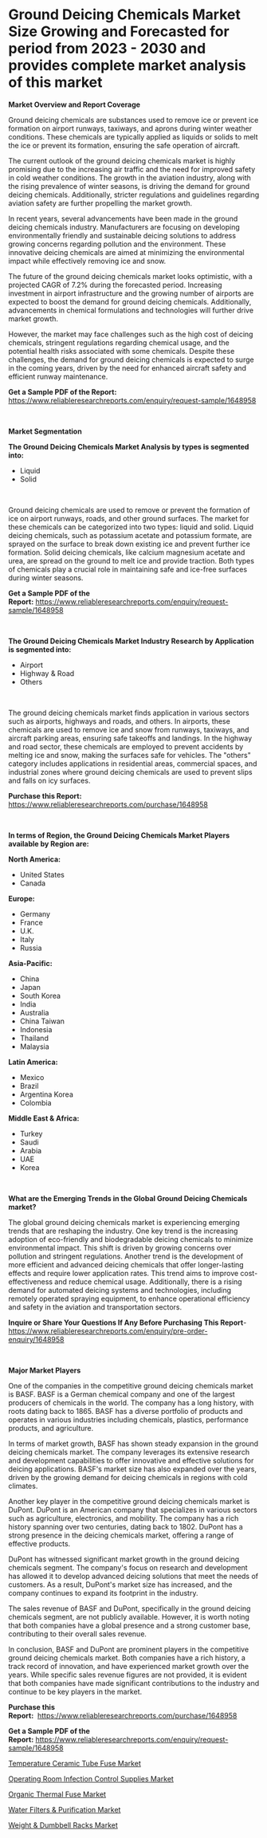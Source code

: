 <p><h1>Ground Deicing Chemicals Market Size Growing and Forecasted for period from 2023 - 2030 and provides complete market analysis of this market</h1></p><p><strong>Market Overview and Report Coverage</strong></p>
<p><p>Ground deicing chemicals are substances used to remove ice or prevent ice formation on airport runways, taxiways, and aprons during winter weather conditions. These chemicals are typically applied as liquids or solids to melt the ice or prevent its formation, ensuring the safe operation of aircraft.</p><p>The current outlook of the ground deicing chemicals market is highly promising due to the increasing air traffic and the need for improved safety in cold weather conditions. The growth in the aviation industry, along with the rising prevalence of winter seasons, is driving the demand for ground deicing chemicals. Additionally, stricter regulations and guidelines regarding aviation safety are further propelling the market growth.</p><p>In recent years, several advancements have been made in the ground deicing chemicals industry. Manufacturers are focusing on developing environmentally friendly and sustainable deicing solutions to address growing concerns regarding pollution and the environment. These innovative deicing chemicals are aimed at minimizing the environmental impact while effectively removing ice and snow.</p><p>The future of the ground deicing chemicals market looks optimistic, with a projected CAGR of 7.2% during the forecasted period. Increasing investment in airport infrastructure and the growing number of airports are expected to boost the demand for ground deicing chemicals. Additionally, advancements in chemical formulations and technologies will further drive market growth.</p><p>However, the market may face challenges such as the high cost of deicing chemicals, stringent regulations regarding chemical usage, and the potential health risks associated with some chemicals. Despite these challenges, the demand for ground deicing chemicals is expected to surge in the coming years, driven by the need for enhanced aircraft safety and efficient runway maintenance.</p></p>
<p><strong>Get a Sample PDF of the Report:</strong> <a href="https://www.reliableresearchreports.com/enquiry/request-sample/1648958">https://www.reliableresearchreports.com/enquiry/request-sample/1648958</a></p>
<p>&nbsp;</p>
<p><strong>Market Segmentation</strong></p>
<p><strong>The Ground Deicing Chemicals Market Analysis by types is segmented into:</strong></p>
<p><ul><li>Liquid</li><li>Solid</li></ul></p>
<p>&nbsp;</p>
<p><p>Ground deicing chemicals are used to remove or prevent the formation of ice on airport runways, roads, and other ground surfaces. The market for these chemicals can be categorized into two types: liquid and solid. Liquid deicing chemicals, such as potassium acetate and potassium formate, are sprayed on the surface to break down existing ice and prevent further ice formation. Solid deicing chemicals, like calcium magnesium acetate and urea, are spread on the ground to melt ice and provide traction. Both types of chemicals play a crucial role in maintaining safe and ice-free surfaces during winter seasons.</p></p>
<p><strong>Get a Sample PDF of the Report:</strong>&nbsp;<a href="https://www.reliableresearchreports.com/enquiry/request-sample/1648958">https://www.reliableresearchreports.com/enquiry/request-sample/1648958</a></p>
<p>&nbsp;</p>
<p><strong>The Ground Deicing Chemicals Market Industry Research by Application is segmented into:</strong></p>
<p><ul><li>Airport</li><li>Highway & Road</li><li>Others</li></ul></p>
<p>&nbsp;</p>
<p><p>The ground deicing chemicals market finds application in various sectors such as airports, highways and roads, and others. In airports, these chemicals are used to remove ice and snow from runways, taxiways, and aircraft parking areas, ensuring safe takeoffs and landings. In the highway and road sector, these chemicals are employed to prevent accidents by melting ice and snow, making the surfaces safe for vehicles. The "others" category includes applications in residential areas, commercial spaces, and industrial zones where ground deicing chemicals are used to prevent slips and falls on icy surfaces.</p></p>
<p><strong>Purchase this Report:</strong>&nbsp; <a href="https://www.reliableresearchreports.com/purchase/1648958">https://www.reliableresearchreports.com/purchase/1648958</a></p>
<p>&nbsp;</p>
<p><strong>In terms of Region, the Ground Deicing Chemicals Market Players available by Region are:</strong></p>
<p>
    <p> <strong> North America: </strong>
        <ul>
            <li>United States</li>
            <li>Canada</li>
        </ul>
        </p> 
    <p> <strong> Europe: </strong>
        <ul>
            <li>Germany</li>
            <li>France</li>
            <li>U.K.</li>
            <li>Italy</li>
            <li>Russia</li>
        </ul>
        </p> 
    <p> <strong> Asia-Pacific: </strong>
        <ul>
            <li>China</li>
            <li>Japan</li>
            <li>South Korea</li>
            <li>India</li>
            <li>Australia</li>
            <li>China Taiwan</li>
            <li>Indonesia</li>
            <li>Thailand</li>
            <li>Malaysia</li>
        </ul>
        </p> 
    <p> <strong> Latin America: </strong>
        <ul>
            <li>Mexico</li>
            <li>Brazil</li>
            <li>Argentina Korea</li>
            <li>Colombia</li>
        </ul>
        </p> 
    <p> <strong> Middle East & Africa: </strong>
        <ul>
            <li>Turkey</li>
            <li>Saudi</li>
            <li>Arabia</li>
            <li>UAE</li>
            <li>Korea</li>
        </ul>
    </p>
    </p>
<p>&nbsp;</p>
<p><strong>What are the Emerging Trends in the Global Ground Deicing Chemicals market?</strong></p>
<p><p>The global ground deicing chemicals market is experiencing emerging trends that are reshaping the industry. One key trend is the increasing adoption of eco-friendly and biodegradable deicing chemicals to minimize environmental impact. This shift is driven by growing concerns over pollution and stringent regulations. Another trend is the development of more efficient and advanced deicing chemicals that offer longer-lasting effects and require lower application rates. This trend aims to improve cost-effectiveness and reduce chemical usage. Additionally, there is a rising demand for automated deicing systems and technologies, including remotely operated spraying equipment, to enhance operational efficiency and safety in the aviation and transportation sectors.</p></p>
<p><strong>Inquire or Share Your Questions If Any Before Purchasing This Report</strong>- <a href="https://www.reliableresearchreports.com/enquiry/pre-order-enquiry/1648958">https://www.reliableresearchreports.com/enquiry/pre-order-enquiry/1648958</a></p>
<p>&nbsp;</p>
<p><strong>Major Market Players</strong></p>
<p><p>One of the companies in the competitive ground deicing chemicals market is BASF. BASF is a German chemical company and one of the largest producers of chemicals in the world. The company has a long history, with roots dating back to 1865. BASF has a diverse portfolio of products and operates in various industries including chemicals, plastics, performance products, and agriculture.</p><p>In terms of market growth, BASF has shown steady expansion in the ground deicing chemicals market. The company leverages its extensive research and development capabilities to offer innovative and effective solutions for deicing applications. BASF's market size has also expanded over the years, driven by the growing demand for deicing chemicals in regions with cold climates.</p><p>Another key player in the competitive ground deicing chemicals market is DuPont. DuPont is an American company that specializes in various sectors such as agriculture, electronics, and mobility. The company has a rich history spanning over two centuries, dating back to 1802. DuPont has a strong presence in the deicing chemicals market, offering a range of effective products.</p><p>DuPont has witnessed significant market growth in the ground deicing chemicals segment. The company's focus on research and development has allowed it to develop advanced deicing solutions that meet the needs of customers. As a result, DuPont's market size has increased, and the company continues to expand its footprint in the industry.</p><p>The sales revenue of BASF and DuPont, specifically in the ground deicing chemicals segment, are not publicly available. However, it is worth noting that both companies have a global presence and a strong customer base, contributing to their overall sales revenue.</p><p>In conclusion, BASF and DuPont are prominent players in the competitive ground deicing chemicals market. Both companies have a rich history, a track record of innovation, and have experienced market growth over the years. While specific sales revenue figures are not provided, it is evident that both companies have made significant contributions to the industry and continue to be key players in the market.</p></p>
<p><strong>Purchase this Report:</strong>&nbsp;&nbsp;<a href="https://www.reliableresearchreports.com/purchase/1648958">https://www.reliableresearchreports.com/purchase/1648958</a></p>
<p></p>
<p><strong>Get a Sample PDF of the Report:</strong>&nbsp;<a href="https://www.reliableresearchreports.com/enquiry/request-sample/1648958">https://www.reliableresearchreports.com/enquiry/request-sample/1648958</a></p>
<p><p><a href="https://medium.com/@wound.key.cure/temperature-ceramic-tube-fuse-market-trends-forecast-and-competitive-analysis-to-2030-ac8cb42c4ae0">Temperature Ceramic Tube Fuse Market</a></p><p><a href="https://www.linkedin.com/pulse/operating-room-infection-control-supplies-market-research-cqoqe/">Operating Room Infection Control Supplies Market</a></p><p><a href="https://medium.com/@clock.fund.arm/organic-thermal-fuse-market-share-evolution-and-market-growth-trends-2023-2030-89ae26700a77">Organic Thermal Fuse Market</a></p><p><a href="https://www.linkedin.com/pulse/water-filters-amp-purification-market-research-report-provides/">Water Filters & Purification Market</a></p><p><a href="https://www.linkedin.com/pulse/weight-amp-dumbbell-racks-market-size-growth-forecast/">Weight & Dumbbell Racks Market</a></p></p>